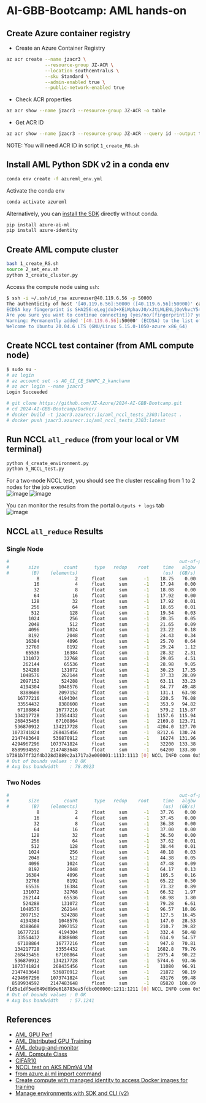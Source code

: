 # AI-GBB-Bootcamp: AML hands-on

## Create Azure container registry
- Create an Azure Container Registry
```bash
az acr create --name jzacr3 \
              --resource-group JZ-ACR \
              --location southcentralus \
              --sku Standard \
              --admin-enabled true \
              --public-network-enabled true
```
- Check ACR properties
```bash
az acr show --name jzacr3 --resource-group JZ-ACR -o table
```
- Get ACR ID
```bash
az acr show --name jzacr3 --resource-group JZ-ACR --query id --output tsv
```
NOTE: You will need ACR ID in script `1_create_RG.sh`

## Install AML Python SDK v2 in a conda env
```bash
conda env create -f azureml_env.yml
```
Activate the conda env
```bash
conda activate azureml
```

Alternatively, you can [install the SDK](https://learn.microsoft.com/en-us/python/api/overview/azure/ai-ml-readme?view=azure-python) directly without conda. 
```bash
pip install azure-ai-ml
pip install azure-identity
```

## Create AML compute cluster
```bash
bash 1_create_RG.sh
source 2_set_env.sh
python 3_create_cluster.py
```
Access the compute node using `ssh`:
```bash
$ ssh -i ~/.ssh/id_rsa azureuser@40.119.6.56 -p 50000
The authenticity of host '[40.119.6.56]:50000 ([40.119.6.56]:50000)' can't be established.
ECDSA key fingerprint is SHA256:eLegjdo3+XEiWphavJ0/xJtLWLENLjOeVhvcY54LpZ8.
Are you sure you want to continue connecting (yes/no/[fingerprint])? yes
Warning: Permanently added '[40.119.6.56]:50000' (ECDSA) to the list of known hosts.
Welcome to Ubuntu 20.04.6 LTS (GNU/Linux 5.15.0-1050-azure x86_64)
```

## Create NCCL test container (from AML compute node)
```bash
$ sudo su -
# az login
# az account set -s AG_CI_CE_SWHPC_2_kanchanm
# az acr login --name jzacr3
Login Succeeded
```
```bash
# git clone https://github.com/JZ-Azure/2024-AI-GBB-Bootcamp.git
# cd 2024-AI-GBB-Bootcamp/Docker/
# docker build -t jzacr3.azurecr.io/aml_nccl_tests_2303:latest .
# docker push jzacr3.azurecr.io/aml_nccl_tests_2303:latest
```

## Run NCCL `all_reduce` (from your local or VM terminal)
```bash
python 4_create_environment.py
python 5_NCCL_test.py
```
For a two-node NCCL test, you should see the cluster rescaling from 1 to 2 nodes for the job execution  
![image](https://github.com/JZ-Azure/2024-AI-GBB-Bootcamp/assets/6353250/6b344a1f-0c3e-498d-bbdd-9b78cc3c06a6)
![image](https://github.com/JZ-Azure/2024-AI-GBB-Bootcamp/assets/6353250/2b1262db-2bf0-4a3e-9523-729415d0f3c2)

You can monitor the results from the portal `Outputs + logs` tab  
![image](https://github.com/JZ-Azure/2024-AI-GBB-Bootcamp/assets/6353250/03280875-6e08-4988-baee-ff3d87914eec)


## NCCL `all_reduce` Results
### Single Node
```bash
#                                                              out-of-place                       in-place          
#       size         count      type   redop    root     time   algbw   busbw #wrong     time   algbw   busbw #wrong
#        (B)    (elements)                               (us)  (GB/s)  (GB/s)            (us)  (GB/s)  (GB/s)       
           8             2     float     sum      -1    18.75    0.00    0.00      0    17.60    0.00    0.00      0
          16             4     float     sum      -1    17.94    0.00    0.00      0    18.11    0.00    0.00      0
          32             8     float     sum      -1    18.08    0.00    0.00      0    18.05    0.00    0.00      0
          64            16     float     sum      -1    17.92    0.00    0.01      0    17.58    0.00    0.01      0
         128            32     float     sum      -1    17.92    0.01    0.01      0    17.73    0.01    0.01      0
         256            64     float     sum      -1    18.65    0.01    0.02      0    18.38    0.01    0.02      0
         512           128     float     sum      -1    19.54    0.03    0.05      0    19.58    0.03    0.05      0
        1024           256     float     sum      -1    20.35    0.05    0.09      0    19.93    0.05    0.09      0
        2048           512     float     sum      -1    21.65    0.09    0.17      0    21.48    0.10    0.17      0
        4096          1024     float     sum      -1    23.22    0.18    0.31      0    21.70    0.19    0.33      0
        8192          2048     float     sum      -1    24.43    0.34    0.59      0    23.29    0.35    0.62      0
       16384          4096     float     sum      -1    25.70    0.64    1.12      0    23.65    0.69    1.21      0
       32768          8192     float     sum      -1    29.24    1.12    1.96      0    27.09    1.21    2.12      0
       65536         16384     float     sum      -1    28.32    2.31    4.05      0    27.24    2.41    4.21      0
      131072         32768     float     sum      -1    29.05    4.51    7.90      0    27.62    4.75    8.31      0
      262144         65536     float     sum      -1    28.98    9.05   15.83      0    27.66    9.48   16.58      0
      524288        131072     float     sum      -1    30.23   17.35   30.36      0    28.93   18.12   31.72      0
     1048576        262144     float     sum      -1    37.33   28.09   49.15      0    37.47   27.98   48.97      0
     2097152        524288     float     sum      -1    63.11   33.23   58.16      0    62.69   33.45   58.54      0
     4194304       1048576     float     sum      -1    84.77   49.48   86.59      0    83.70   50.11   87.69      0
     8388608       2097152     float     sum      -1    131.1   63.98  111.97      0    127.6   65.74  115.05      0
    16777216       4194304     float     sum      -1    220.5   76.08  133.14      0    218.5   76.77  134.35      0
    33554432       8388608     float     sum      -1    353.9   94.82  165.94      0    351.9   95.35  166.85      0
    67108864      16777216     float     sum      -1    579.2  115.87  202.78      0    577.7  116.16  203.28      0
   134217728      33554432     float     sum      -1   1157.6  115.94  202.90      0   1157.1  115.99  202.98      0
   268435456      67108864     float     sum      -1   2169.8  123.71  216.50      0   2166.1  123.93  216.87      0
   536870912     134217728     float     sum      -1   4204.0  127.70  223.48      0   4202.7  127.74  223.55      0
  1073741824     268435456     float     sum      -1   8212.6  130.74  228.80      0   8206.4  130.84  228.97      0
  2147483648     536870912     float     sum      -1    16274  131.96  230.93      0    16274  131.96  230.93      0
  4294967296    1073741824     float     sum      -1    32200  133.38  233.42      0    32207  133.35  233.37      0
  8589934592    2147483648     float     sum      -1    64200  133.80  234.15      0    64208  133.78  234.12      0
b7381b7ff32f4b328d3889c2a1717a2e000001:1113:1113 [0] NCCL INFO comm 0x55de2ecc0590 rank 0 nranks 8 cudaDev 0 busId 100000 - Destroy COMPLETE
# Out of bounds values : 0 OK
# Avg bus bandwidth    : 78.8923 
```
### Two Nodes
```bash
#                                                              out-of-place                       in-place          
#       size         count      type   redop    root     time   algbw   busbw #wrong     time   algbw   busbw #wrong
#        (B)    (elements)                               (us)  (GB/s)  (GB/s)            (us)  (GB/s)  (GB/s)       
           8             2     float     sum      -1    37.76    0.00    0.00      0    36.09    0.00    0.00      0
          16             4     float     sum      -1    37.45    0.00    0.00      0    37.07    0.00    0.00      0
          32             8     float     sum      -1    36.38    0.00    0.00      0    35.53    0.00    0.00      0
          64            16     float     sum      -1    37.00    0.00    0.00      0    36.36    0.00    0.00      0
         128            32     float     sum      -1    36.50    0.00    0.01      0    35.26    0.00    0.01      0
         256            64     float     sum      -1    37.62    0.01    0.01      0    36.90    0.01    0.01      0
         512           128     float     sum      -1    38.44    0.01    0.02      0    37.76    0.01    0.03      0
        1024           256     float     sum      -1    40.18    0.03    0.05      0    39.85    0.03    0.05      0
        2048           512     float     sum      -1    44.38    0.05    0.09      0    42.45    0.05    0.09      0
        4096          1024     float     sum      -1    47.48    0.09    0.16      0    46.14    0.09    0.17      0
        8192          2048     float     sum      -1    64.17    0.13    0.24      0    53.94    0.15    0.28      0
       16384          4096     float     sum      -1    105.5    0.16    0.29      0    57.07    0.29    0.54      0
       32768          8192     float     sum      -1    65.22    0.50    0.94      0    56.87    0.58    1.08      0
       65536         16384     float     sum      -1    73.32    0.89    1.68      0    56.58    1.16    2.17      0
      131072         32768     float     sum      -1    66.52    1.97    3.69      0    63.45    2.07    3.87      0
      262144         65536     float     sum      -1    68.98    3.80    7.13      0    67.47    3.89    7.28      0
      524288        131072     float     sum      -1    79.28    6.61   12.40      0    79.27    6.61   12.40      0
     1048576        262144     float     sum      -1    96.57   10.86   20.36      0    96.62   10.85   20.35      0
     2097152        524288     float     sum      -1    127.5   16.45   30.85      0    127.9   16.39   30.74      0
     4194304       1048576     float     sum      -1    147.0   28.53   53.49      0    147.4   28.46   53.37      0
     8388608       2097152     float     sum      -1    210.7   39.82   74.65      0    209.2   40.10   75.18      0
    16777216       4194304     float     sum      -1    332.4   50.48   94.65      0    331.1   50.67   95.00      0
    33554432       8388608     float     sum      -1    614.9   54.57  102.32      0    621.0   54.03  101.30      0
    67108864      16777216     float     sum      -1    947.8   70.81  132.76      0    938.9   71.48  134.02      0
   134217728      33554432     float     sum      -1   1682.8   79.76  149.55      0   1689.0   79.47  149.00      0
   268435456      67108864     float     sum      -1   2975.4   90.22  169.16      0   3000.5   89.46  167.74      0
   536870912     134217728     float     sum      -1   5744.6   93.46  175.23      0   5693.8   94.29  176.80      0
  1073741824     268435456     float     sum      -1    11080   96.91  181.70      0    11095   96.78  181.46      0
  2147483648     536870912     float     sum      -1    21872   98.19  184.10      0    21765   98.66  185.00      0
  4294967296    1073741824     float     sum      -1    43176   99.48  186.52      0    43174   99.48  186.52      0
  8589934592    2147483648     float     sum      -1    85820  100.09  187.67      0    85895  100.01  187.51      0
f1d5e1df5ed649d0b9e618783ea5fdbc000000:1211:1211 [0] NCCL INFO comm 0x5634cae893b0 rank 0 nranks 16 cudaDev 0 busId 100000 - Destroy COMPLETE
# Out of bounds values : 0 OK
# Avg bus bandwidth    : 57.1241 
```

## References
- [AML GPU Perf](https://github.com/Azure/azureml-examples/tree/main/cli/jobs/single-step/gpu_perf)
- [AML Distributed GPU Training](https://azure.github.io/azureml-cheatsheets/docs/cheatsheets/python/v1/-distributed-training/#mpi)
- [AML debug-and-monitor](https://github.com/Azure/azureml-examples/blob/-dd15e3f7d6a512fedfdfbdb4be19e065e8c1d224/sdk/python/jobs/single-step/debug-and-monitor/-debug-and-monitor.ipynb)
- [AML Compute Class](https://learn.microsoft.com/en-us/python/api/azure-ai-ml/azure.ai.ml.entities.-amlcompute?view=azure-python)
- [CIFAR10](https://github.com/Azure/azureml-examples/blob/main/sdk/python/jobs/single-step/pytorch/-distributed-training/distributed-cifar10.ipynb)
- [NCCL test on AKS NDmV4 VM](https://github.com/JingchaoZhang/JingchaoZhang.github.io/blob/master/-_posts/2023-09-11-NCCL%20test%20on%20AKS%20NDmV4%20VM.md)
- [from azure.ai.ml import command](https://learn.microsoft.com/en-us/python/api/azure-ai-ml/azure.ai.-ml?view=azure-python#azure-ai-ml-command)
- [Create compute with managed identity to access Docker images for training](https://learn.microsoft.-com/en-us/azure/machine-learning/how-to-identity-based-service-authentication?view=azureml-api-2&-tabs=python#create-compute-with-managed-identity-to-access-docker-images-for-training)
- [Manage environments with SDK and CLI (v2)](https://learn.microsoft.com/en-us/azure/machine-learning/-how-to-manage-environments-v2?view=azureml-api-2&tabs=cli)

